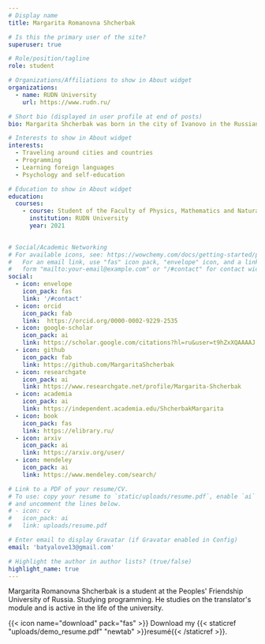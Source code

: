 ```yaml
---
# Display name
title: Margarita Romanovna Shcherbak

# Is this the primary user of the site?
superuser: true

# Role/position/tagline
role: student

# Organizations/Affiliations to show in About widget
organizations:
  - name: RUDN University
    url: https://www.rudn.ru/

# Short bio (displayed in user profile at end of posts)
bio: Margarita Shcherbak was born in the city of Ivanovo in the Russian Federation. She graduated from eleven classes with a red certificate and is now studying at the University of Moscow.

# Interests to show in About widget
interests:
  - Traveling around cities and countries
  - Programming
  - Learning foreign languages
  - Psychology and self-education

# Education to show in About widget
education:
  courses:
    - course: Student of the Faculty of Physics, Mathematics and Natural Sciences in the direction of "Applied Informatics"
      institution: RUDN University
      year: 2021
    

# Social/Academic Networking
# For available icons, see: https://wowchemy.com/docs/getting-started/page-builder/#icons
#   For an email link, use "fas" icon pack, "envelope" icon, and a link in the
#   form "mailto:your-email@example.com" or "/#contact" for contact widget.
social:
  - icon: envelope
    icon_pack: fas
    link: '/#contact'
  - icon: orcid
    icon_pack: fab
    link:  https://orcid.org/0000-0002-9229-2535
  - icon: google-scholar
    icon_pack: ai
    link: https://scholar.google.com/citations?hl=ru&user=t9hZxXQAAAAJ
  - icon: github
    icon_pack: fab
    link: https://github.com/MargaritaShcherbak
  - icon: researchgate
    icon_pack: ai
    link: https://www.researchgate.net/profile/Margarita-Shcherbak
  - icon: academia
    icon_pack: ai
    link: https://independent.academia.edu/ShcherbakMargarita
  - icon: book
    icon_pack: fas
    link: https://elibrary.ru/
  - icon: arxiv
    icon_pack: ai
    link: https://arxiv.org/user/
  - icon: mendeley
    icon_pack: ai
    link: https://www.mendeley.com/search/

# Link to a PDF of your resume/CV.
# To use: copy your resume to `static/uploads/resume.pdf`, enable `ai` icons in `params.toml`,
# and uncomment the lines below.
# - icon: cv
#   icon_pack: ai
#   link: uploads/resume.pdf

# Enter email to display Gravatar (if Gravatar enabled in Config)
email: 'batyalove13@gmail.com'

# Highlight the author in author lists? (true/false)
highlight_name: true
---
```


Margarita Romanovna Shcherbak is a student at the Peoples' Friendship University of Russia. Studying programming. He studies on the translator's module and is active in the life of the university.


{{< icon name="download" pack="fas" >}} Download my {{< staticref "uploads/demo_resume.pdf" "newtab" >}}resumé{{< /staticref >}}.
